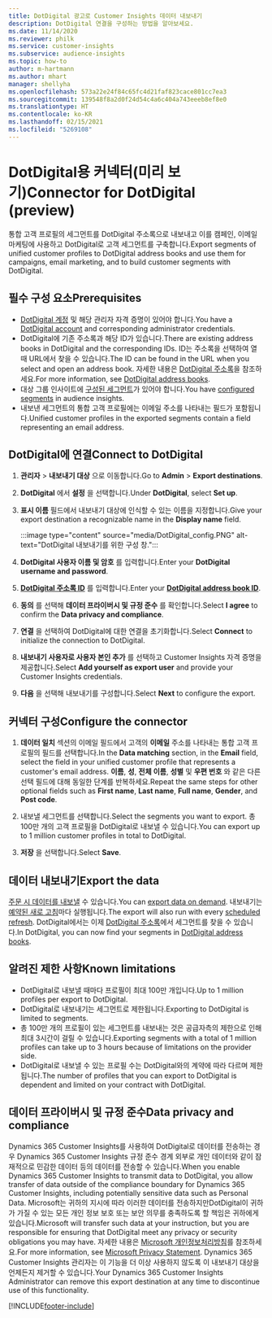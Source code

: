 ```yaml
---
title: DotDigital 광고로 Customer Insights 데이터 내보내기
description: DotDigital 연결을 구성하는 방법을 알아보세요.
ms.date: 11/14/2020
ms.reviewer: philk
ms.service: customer-insights
ms.subservice: audience-insights
ms.topic: how-to
author: m-hartmann
ms.author: mhart
manager: shellyha
ms.openlocfilehash: 573a22e24f84c65fc4d21faf823cace801cc7ea3
ms.sourcegitcommit: 139548f8a2d0f24d54c4a6c404a743eeeb8ef8e0
ms.translationtype: HT
ms.contentlocale: ko-KR
ms.lasthandoff: 02/15/2021
ms.locfileid: "5269108"
---
```

# <a name="connector-for-dotdigital-preview"></a><span data-ttu-id="526b8-103">DotDigital용 커넥터(미리 보기)</span><span class="sxs-lookup"><span data-stu-id="526b8-103">Connector for DotDigital (preview)</span></span>

<span data-ttu-id="526b8-104">통합 고객 프로필의 세그먼트를 DotDigital 주소록으로 내보내고 이를 캠페인, 이메일 마케팅에 사용하고 DotDigital로 고객 세그먼트를 구축합니다.</span><span class="sxs-lookup"><span data-stu-id="526b8-104">Export segments of unified customer profiles to DotDigital address books and use them for campaigns, email marketing, and to build customer segments with DotDigital.</span></span> 

## <a name="prerequisites"></a><span data-ttu-id="526b8-105">필수 구성 요소</span><span class="sxs-lookup"><span data-stu-id="526b8-105">Prerequisites</span></span>

-   <span data-ttu-id="526b8-106">[DotDigital 계정](https://dotdigital.com/) 및 해당 관리자 자격 증명이 있어야 합니다.</span><span class="sxs-lookup"><span data-stu-id="526b8-106">You have a [DotDigital account](https://dotdigital.com/) and corresponding administrator credentials.</span></span>
-   <span data-ttu-id="526b8-107">DotDigital에 기존 주소록과 해당 ID가 있습니다.</span><span class="sxs-lookup"><span data-stu-id="526b8-107">There are existing address books in DotDigital and the corresponding IDs.</span></span> <span data-ttu-id="526b8-108">ID는 주소록을 선택하여 열 때 URL에서 찾을 수 있습니다.</span><span class="sxs-lookup"><span data-stu-id="526b8-108">The ID can be found in the URL when you select and open an address book.</span></span> <span data-ttu-id="526b8-109">자세한 내용은 [DotDigital 주소록](https://support.dotdigital.com/hc/articles/212211968-Creating-an-address-book)을 참조하세요.</span><span class="sxs-lookup"><span data-stu-id="526b8-109">For more information, see [DotDigital address books](https://support.dotdigital.com/hc/articles/212211968-Creating-an-address-book).</span></span>
-   <span data-ttu-id="526b8-110">대상 그룹 인사이트에 [구성된 세그먼트](segments.md)가 있어야 합니다.</span><span class="sxs-lookup"><span data-stu-id="526b8-110">You have [configured segments](segments.md) in audience insights.</span></span>
-   <span data-ttu-id="526b8-111">내보낸 세그먼트의 통합 고객 프로필에는 이메일 주소를 나타내는 필드가 포함됩니다.</span><span class="sxs-lookup"><span data-stu-id="526b8-111">Unified customer profiles in the exported segments contain a field representing an email address.</span></span>

## <a name="connect-to-dotdigital"></a><span data-ttu-id="526b8-112">DotDigital에 연결</span><span class="sxs-lookup"><span data-stu-id="526b8-112">Connect to DotDigital</span></span>

1. <span data-ttu-id="526b8-113">**관리자** > **내보내기 대상** 으로 이동합니다.</span><span class="sxs-lookup"><span data-stu-id="526b8-113">Go to **Admin** > **Export destinations**.</span></span>

1. <span data-ttu-id="526b8-114">**DotDigital** 에서 **설정** 을 선택합니다.</span><span class="sxs-lookup"><span data-stu-id="526b8-114">Under **DotDigital**, select **Set up**.</span></span>

1. <span data-ttu-id="526b8-115">**표시 이름** 필드에서 내보내기 대상에 인식할 수 있는 이름을 지정합니다.</span><span class="sxs-lookup"><span data-stu-id="526b8-115">Give your export destination a recognizable name in the **Display name** field.</span></span>

   :::image type="content" source="media/DotDigital_config.PNG" alt-text="DotDigital 내보내기를 위한 구성 창.":::

1. <span data-ttu-id="526b8-117">**DotDigital 사용자 이름 및 암호** 를 입력합니다.</span><span class="sxs-lookup"><span data-stu-id="526b8-117">Enter your **DotDigital username and password**.</span></span>

1. <span data-ttu-id="526b8-118">**[DotDigital 주소록 ID](https://support.dotdigital.com/hc/articles/212211968-Creating-an-address-book)** 를 입력합니다.</span><span class="sxs-lookup"><span data-stu-id="526b8-118">Enter your **[DotDigital address book ID](https://support.dotdigital.com/hc/articles/212211968-Creating-an-address-book)**.</span></span>

1. <span data-ttu-id="526b8-119">**동의** 를 선택해 **데이터 프라이버시 및 규정 준수** 를 확인합니다.</span><span class="sxs-lookup"><span data-stu-id="526b8-119">Select **I agree** to confirm the **Data privacy and compliance**.</span></span>

1. <span data-ttu-id="526b8-120">**연결** 을 선택하여 DotDigital에 대한 연결을 초기화합니다.</span><span class="sxs-lookup"><span data-stu-id="526b8-120">Select **Connect** to initialize the connection to DotDigital.</span></span>

1. <span data-ttu-id="526b8-121">**내보내기 사용자로 사용자 본인 추가** 를 선택하고 Customer Insights 자격 증명을 제공합니다.</span><span class="sxs-lookup"><span data-stu-id="526b8-121">Select **Add yourself as export user** and provide your Customer Insights credentials.</span></span>

1. <span data-ttu-id="526b8-122">**다음** 을 선택해 내보내기를 구성합니다.</span><span class="sxs-lookup"><span data-stu-id="526b8-122">Select **Next** to configure the export.</span></span>

## <a name="configure-the-connector"></a><span data-ttu-id="526b8-123">커넥터 구성</span><span class="sxs-lookup"><span data-stu-id="526b8-123">Configure the connector</span></span>

1. <span data-ttu-id="526b8-124">**데이터 일치** 섹션의 이메일 필드에서 고객의 **이메일** 주소를 나타내는 통합 고객 프로필의 필드를 선택합니다.</span><span class="sxs-lookup"><span data-stu-id="526b8-124">In the **Data matching** section, in the **Email** field, select the field in your unified customer profile that represents a customer's email address.</span></span> <span data-ttu-id="526b8-125">**이름**, **성**, **전체 이름**, **성별** 및 **우편 번호** 와 같은 다른 선택 필드에 대해 동일한 단계를 반복하세요.</span><span class="sxs-lookup"><span data-stu-id="526b8-125">Repeat the same steps for other optional fields such as **First name**, **Last name**, **Full name**, **Gender**, and **Post code**.</span></span>

1. <span data-ttu-id="526b8-126">내보낼 세그먼트를 선택합니다.</span><span class="sxs-lookup"><span data-stu-id="526b8-126">Select the segments you want to export.</span></span> <span data-ttu-id="526b8-127">총 100만 개의 고객 프로필을 DotDigital로 내보낼 수 있습니다.</span><span class="sxs-lookup"><span data-stu-id="526b8-127">You can export up to 1 million customer profiles in total to DotDigital.</span></span>

1. <span data-ttu-id="526b8-128">**저장** 을 선택합니다.</span><span class="sxs-lookup"><span data-stu-id="526b8-128">Select **Save**.</span></span>

## <a name="export-the-data"></a><span data-ttu-id="526b8-129">데이터 내보내기</span><span class="sxs-lookup"><span data-stu-id="526b8-129">Export the data</span></span>

<span data-ttu-id="526b8-130">[주문 시 데이터를 내보낼](export-destinations.md) 수 있습니다.</span><span class="sxs-lookup"><span data-stu-id="526b8-130">You can [export data on demand](export-destinations.md).</span></span> <span data-ttu-id="526b8-131">내보내기는 [예약된 새로 고침](system.md#schedule-tab)마다 실행됩니다.</span><span class="sxs-lookup"><span data-stu-id="526b8-131">The export will also run with every [scheduled refresh](system.md#schedule-tab).</span></span> <span data-ttu-id="526b8-132">DotDigital에서는 이제 [DotDigital 주소록](https://support.dotdigital.com/hc/articles/212211968-Creating-an-address-book)에서 세그먼트를 찾을 수 있습니다.</span><span class="sxs-lookup"><span data-stu-id="526b8-132">In DotDigital, you can now find your segments in [DotDigital address books](https://support.dotdigital.com/hc/articles/212211968-Creating-an-address-book).</span></span>

## <a name="known-limitations"></a><span data-ttu-id="526b8-133">알려진 제한 사항</span><span class="sxs-lookup"><span data-stu-id="526b8-133">Known limitations</span></span>

- <span data-ttu-id="526b8-134">DotDigital로 내보낼 때마다 프로필이 최대 100만 개입니다.</span><span class="sxs-lookup"><span data-stu-id="526b8-134">Up to 1 million profiles per export to DotDigital.</span></span>
- <span data-ttu-id="526b8-135">DotDigital로 내보내기는 세그먼트로 제한됩니다.</span><span class="sxs-lookup"><span data-stu-id="526b8-135">Exporting to DotDigital is limited to segments.</span></span>
- <span data-ttu-id="526b8-136">총 100만 개의 프로필이 있는 세그먼트를 내보내는 것은 공급자측의 제한으로 인해 최대 3시간이 걸릴 수 있습니다.</span><span class="sxs-lookup"><span data-stu-id="526b8-136">Exporting segments with a total of 1 million profiles can take up to 3 hours because of limitations on the provider side.</span></span> 
- <span data-ttu-id="526b8-137">DotDigital로 내보낼 수 있는 프로필 수는 DotDigital와의 계약에 따라 다르며 제한됩니다.</span><span class="sxs-lookup"><span data-stu-id="526b8-137">The number of profiles that you can export to DotDigital is dependent and limited on your contract with DotDigital.</span></span>

## <a name="data-privacy-and-compliance"></a><span data-ttu-id="526b8-138">데이터 프라이버시 및 규정 준수</span><span class="sxs-lookup"><span data-stu-id="526b8-138">Data privacy and compliance</span></span>

<span data-ttu-id="526b8-139">Dynamics 365 Customer Insights를 사용하여 DotDigital로 데이터를 전송하는 경우 Dynamics 365 Customer Insights 규정 준수 경계 외부로 개인 데이터와 같이 잠재적으로 민감한 데이터 등의 데이터를 전송할 수 있습니다.</span><span class="sxs-lookup"><span data-stu-id="526b8-139">When you enable Dynamics 365 Customer Insights to transmit data to DotDigital, you allow transfer of data outside of the compliance boundary for Dynamics 365 Customer Insights, including potentially sensitive data such as Personal Data.</span></span> <span data-ttu-id="526b8-140">Microsoft는 귀하의 지시에 따라 이러한 데이터를 전송하지만DotDigital이 귀하가 가질 수 있는 모든 개인 정보 보호 또는 보안 의무를 충족하도록 할 책임은 귀하에게 있습니다.</span><span class="sxs-lookup"><span data-stu-id="526b8-140">Microsoft will transfer such data at your instruction, but you are responsible for ensuring that DotDigital meet any privacy or security obligations you may have.</span></span> <span data-ttu-id="526b8-141">자세한 내용은 [Microsoft 개인정보처리방침](https://go.microsoft.com/fwlink/?linkid=396732)를 참조하세요.</span><span class="sxs-lookup"><span data-stu-id="526b8-141">For more information, see [Microsoft Privacy Statement](https://go.microsoft.com/fwlink/?linkid=396732).</span></span>
<span data-ttu-id="526b8-142">Dynamics 365 Customer Insights 관리자는 이 기능을 더 이상 사용하지 않도록 이 내보내기 대상을 언제든지 제거할 수 있습니다.</span><span class="sxs-lookup"><span data-stu-id="526b8-142">Your Dynamics 365 Customer Insights Administrator can remove this export destination at any time to discontinue use of this functionality.</span></span>


[!INCLUDE[footer-include](../includes/footer-banner.md)]